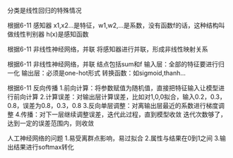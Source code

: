 分类是线性回归的特殊情况

根据6-11 感知器
x1,x2...是特征，w1,w2,...是系数，没有函数f的话，这种结构叫做线性判别器
h(x)是感知函数

根据6-11 非线性神经网络，并联
将感知器进行并联，形成非线性映射关系

根据6-11 非线性神经网络，并联
结点包括sum和f
输入层：全部的特征要进行归一化
输出层：必须是one-hot形式
转换函数：如sigmoid,thanh...

根据6-11 反向传播
1.前向计算：将参数赋值为随机值，直接把特征输入让模型进行前向计算
2.计算误差：对输出层计算误差，比如对1,0,0拟合，输入0.2，0.3，0.8，误差为0.8，0.3，0.8
3.反向单层调整：对离输出层最近的系数进行梯度调整
4.传播：对下一层继续调整误差，迭代此过程，直到模型收敛
迭代次数够了，达到一定的误差范围内，则收敛

人工神经网络的问题
1.易受离群点影响，易过拟合
2.属性与结果在0到1之间
3.输出结果进行softmax转化
